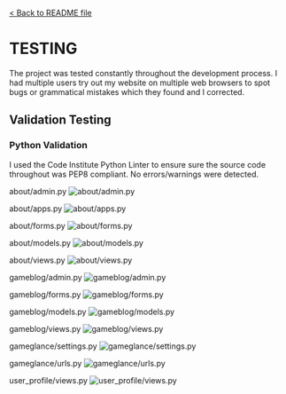 [&lt; Back to README file](/README.md)

# TESTING

The project was tested constantly throughout the development process. I had multiple users try out my website on multiple web browsers to spot bugs or grammatical mistakes which they found and I corrected.

## Validation Testing

### Python Validation
I used the Code Institute Python Linter to ensure sure the source code throughout was PEP8 compliant. No errors/warnings were detected.

about/admin.py
![about/admin.py](/static/test_images/py_test_1.png)

about/apps.py
![about/apps.py](/static/test_images/py_test_2.png)

about/forms.py
![about/forms.py](/static/test_images/py_test_3.png)

about/models.py
![about/models.py](/static/test_images/py_test_4.png)

about/views.py
![about/views.py](/static/test_images/py_test_5.png)

gameblog/admin.py
![gameblog/admin.py](/static/test_images/py_test_6.png)

gameblog/forms.py
![gameblog/forms.py](/static/test_images/py_test_7.png)

gameblog/models.py
![gameblog/models.py](/static/test_images/py_test_8.png)

gameblog/views.py
![gameblog/views.py](/static/test_images/py_test_9.png)

gameglance/settings.py
![gameglance/settings.py](/static/test_images/py_test_10.png)

gameglance/urls.py
![gameglance/urls.py](/static/test_images/py_test_11.png)

user_profile/views.py
![user_profile/views.py](/static/test_images/py_test_12.png)





